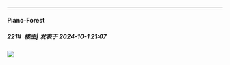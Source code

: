 ﻿
*****

####  Piano-Forest  
##### 221#         楼主| 发表于 2024-10-1 21:07

<img src="https://p.sda1.dev/19/4c1d5ac249861bc4a55eb555aa8f19ce/20241001_114422.jpg" referrerpolicy="no-referrer">

